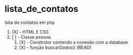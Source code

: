 # lista_de_contatos
lsita de contatos em php

1. [X] - HTML E CSS
1. [ ] - Classe pessoa.
    1. [X] - Construtor contendo a conexão com a database
    1. [X] - função buscarDados() (READ) 
